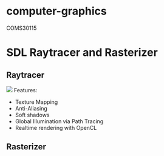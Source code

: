 # computer-graphics
COMS30115
<h1>SDL Raytracer and Rasterizer</h1>
<h2>Raytracer</h2>
<img src="https://s12.postimg.org/62s50mqlp/screenshot.jpg"/>
Features:
<ul>
<li>Texture Mapping</li>
<li>Anti-Aliasing</li>
<li>Soft shadows</li>
<li>Global Illumination via Path Tracing</li>
<li>Realtime rendering with OpenCL</li>
</ul>
<h2>Rasterizer</h2>
